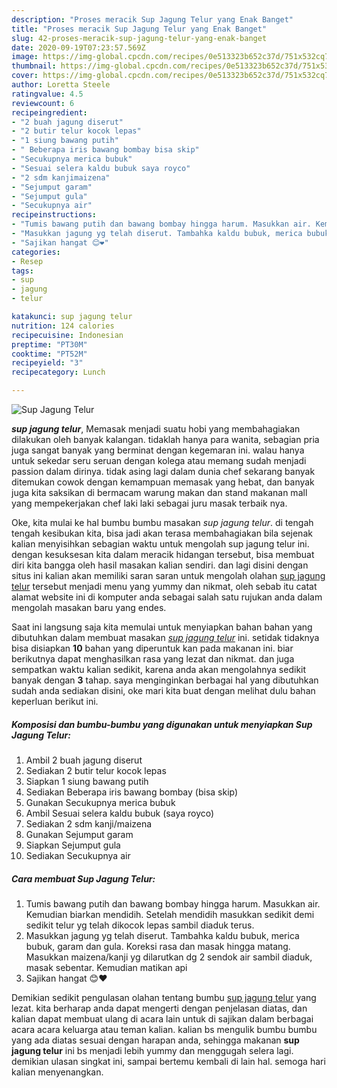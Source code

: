 ```yaml
---
description: "Proses meracik Sup Jagung Telur yang Enak Banget"
title: "Proses meracik Sup Jagung Telur yang Enak Banget"
slug: 42-proses-meracik-sup-jagung-telur-yang-enak-banget
date: 2020-09-19T07:23:57.569Z
image: https://img-global.cpcdn.com/recipes/0e513323b652c37d/751x532cq70/sup-jagung-telur-foto-resep-utama.jpg
thumbnail: https://img-global.cpcdn.com/recipes/0e513323b652c37d/751x532cq70/sup-jagung-telur-foto-resep-utama.jpg
cover: https://img-global.cpcdn.com/recipes/0e513323b652c37d/751x532cq70/sup-jagung-telur-foto-resep-utama.jpg
author: Loretta Steele
ratingvalue: 4.5
reviewcount: 6
recipeingredient:
- "2 buah jagung diserut"
- "2 butir telur kocok lepas"
- "1 siung bawang putih"
- " Beberapa iris bawang bombay bisa skip"
- "Secukupnya merica bubuk"
- "Sesuai selera kaldu bubuk saya royco"
- "2 sdm kanjimaizena"
- "Sejumput garam"
- "Sejumput gula"
- "Secukupnya air"
recipeinstructions:
- "Tumis bawang putih dan bawang bombay hingga harum. Masukkan air. Kemudian biarkan mendidih. Setelah mendidih masukkan sedikit demi sedikit telur yg telah dikocok lepas sambil diaduk terus."
- "Masukkan jagung yg telah diserut. Tambahka kaldu bubuk, merica bubuk, garam dan gula. Koreksi rasa dan masak hingga matang. Masukkan maizena/kanji yg dilarutkan dg 2 sendok air sambil diaduk, masak sebentar. Kemudian matikan api"
- "Sajikan hangat 😊❤"
categories:
- Resep
tags:
- sup
- jagung
- telur

katakunci: sup jagung telur 
nutrition: 124 calories
recipecuisine: Indonesian
preptime: "PT30M"
cooktime: "PT52M"
recipeyield: "3"
recipecategory: Lunch

---
```



![Sup Jagung Telur](https://img-global.cpcdn.com/recipes/0e513323b652c37d/751x532cq70/sup-jagung-telur-foto-resep-utama.jpg)

<b><i>sup jagung telur</i></b>, Memasak menjadi suatu hobi yang membahagiakan dilakukan oleh banyak kalangan. tidaklah hanya para wanita, sebagian pria juga sangat banyak yang berminat dengan kegemaran ini. walau hanya untuk sekedar seru seruan dengan kolega atau memang sudah menjadi passion dalam dirinya. tidak asing lagi dalam dunia chef sekarang banyak ditemukan cowok dengan kemampuan memasak yang hebat, dan banyak juga kita saksikan di bermacam warung makan dan stand makanan mall yang mempekerjakan chef laki laki sebagai juru masak terbaik nya.



Oke, kita mulai ke hal bumbu bumbu masakan <i>sup jagung telur</i>. di tengah tengah kesibukan kita, bisa jadi akan terasa membahagiakan bila sejenak kalian menyisihkan sebagian waktu untuk mengolah sup jagung telur ini. dengan kesuksesan kita dalam meracik hidangan tersebut, bisa membuat diri kita bangga oleh hasil masakan kalian sendiri. dan lagi disini dengan situs ini kalian akan memiliki saran saran untuk mengolah olahan <u>sup jagung telur</u> tersebut menjadi menu yang yummy dan nikmat, oleh sebab itu catat alamat website ini di komputer anda sebagai salah satu rujukan anda dalam mengolah masakan baru yang endes.


Saat ini langsung saja kita memulai untuk menyiapkan bahan bahan yang dibutuhkan dalam membuat masakan <u><i>sup jagung telur</i></u> ini. setidak tidaknya bisa disiapkan <b>10</b> bahan yang diperuntuk kan pada makanan ini. biar berikutnya dapat menghasilkan rasa yang lezat dan nikmat. dan juga sempatkan waktu kalian sedikit, karena anda akan mengolahnya sedikit banyak dengan <b>3</b> tahap. saya menginginkan berbagai hal yang dibutuhkan sudah anda sediakan disini, oke mari kita buat dengan melihat dulu bahan keperluan berikut ini.

<!--inarticleads1-->

##### Komposisi dan bumbu-bumbu yang digunakan untuk menyiapkan Sup Jagung Telur:

1. Ambil 2 buah jagung diserut
1. Sediakan 2 butir telur kocok lepas
1. Siapkan 1 siung bawang putih
1. Sediakan  Beberapa iris bawang bombay (bisa skip)
1. Gunakan Secukupnya merica bubuk
1. Ambil Sesuai selera kaldu bubuk (saya royco)
1. Sediakan 2 sdm kanji/maizena
1. Gunakan Sejumput garam
1. Siapkan Sejumput gula
1. Sediakan Secukupnya air




<!--inarticleads2-->

##### Cara membuat Sup Jagung Telur:

1. Tumis bawang putih dan bawang bombay hingga harum. Masukkan air. Kemudian biarkan mendidih. Setelah mendidih masukkan sedikit demi sedikit telur yg telah dikocok lepas sambil diaduk terus.
1. Masukkan jagung yg telah diserut. Tambahka kaldu bubuk, merica bubuk, garam dan gula. Koreksi rasa dan masak hingga matang. Masukkan maizena/kanji yg dilarutkan dg 2 sendok air sambil diaduk, masak sebentar. Kemudian matikan api
1. Sajikan hangat 😊❤




Demikian sedikit pengulasan olahan tentang bumbu <u>sup jagung telur</u> yang lezat. kita berharap anda dapat mengerti dengan penjelasan diatas, dan kalian dapat membuat ulang di acara lain untuk di sajikan dalam berbagai acara acara keluarga atau teman kalian. kalian bs mengulik bumbu bumbu yang ada diatas sesuai dengan harapan anda, sehingga makanan <b>sup jagung telur</b> ini bs menjadi lebih yummy dan menggugah selera lagi. demikian ulasan singkat ini, sampai bertemu kembali di lain hal. semoga hari kalian menyenangkan.
